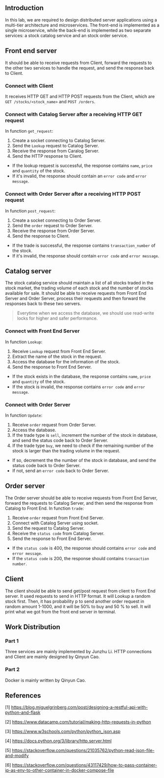 ## Introduction
In this lab, we are required to design distributed server applications using a multi-tier architecture and microservices. The front-end is implemented as a single microservice, while the back-end is implemented as two separate services: a stock catalog service and an stock order service.

## Front end server
It should be able to receive requests from Client, forward the requests to the other two services to handle the request, and send the response back to Client.

### Connect with Client
It receives HTTP GET and HTTP POST requests from the Client, which are `GET /stocks/<stock_name>` and `POST /orders`.

### Connect with Catalog Server after a receiving HTTP GET request
In function `get_request`:
1. Create a socket connecting to Catalog Server.
2. Send the `Lookup` request to Catalog Server.
3. Receive the response from Caralog Server.
4. Send the HTTP response to Client.
* If the lookup request is successful, the response contains `name`, `price` and `quantity` of the stock.
* If it's invalid, the response should contain an `error code` and `error message`.

### Connect with Order Server after a receiving HTTP POST request
In function `post_request`:
1. Create a socket connecting to Order Server.
2. Send the `order` request to Order Server.
3. Receive the response from Order Server.
4. Send the response to Client.
* If the trade is successful, the response contains `transaction_number` of the stock.
* If it's invalid, the response should contain `error code` and `error message`.

## Catalog server
The stock catalog service should maintain a list of all stocks traded in the stock market, the trading volume of each stock and the number of stocks available for sale. 
It should be able to receive requests from Front End Server and Order Server, process their requests and then forward the responses back to these two servers.
> Everytime when we access the database, we should use read-write locks for higher and safer performance.

### Connect with Front End Server
In function `Lookup`:
1. Receive `Lookup` request from Front End Server.
2. Extract the name of the stock in the request.
3. Access the database for the information of the stock.
4. Send the response to Front End Server.
* If the stock exists in the database, the response contains `name`, `price` and `quantity` of the stock.
* If the stock is invalid, the response contains `error code` and `error message`.

### Connect with Order Server
In function `Update`:
1. Receive `order` request from Order Server.
2. Access the database.
3. If the trade type is `sell`, increment the number of the stock in database, and send the status code back to Order Server.
4. If the trade type `buy`, we need to check if the remaining number of the stock is larger than the trading volume in the request. 
- If so, decrement the the number of the stock in database, and send the status code back to Order Server.
- If not, send an `error code` back to Order Server.

## Order server
The Order server should be able to receive requests from Front End Server, forward the requests to Catalog Server, and then send the response from Catalog to Front End.
In function `trade`:
1. Receive `order` request from Front End Server.
2. Connect with Catalog Server using socket.
3. Send the request to Catalog Server.
4. Receive the `status code` from Catalog Server.
5. Send the response to Front End Server.
* If the `status code` is 400, the response should contains `error code` and `error message`.
* If the `status code` is 200, the response should contains `transaction number`.


## Client
The client should be able to send get/post request from client to Front End server.
It used requests to send in HTTP format.
It will Lookup a random stock first.
Then, it has probability p to send another order request in random amount 1-1000, and it will be 50% to buy and 50 % to sell.
It will print what we got from the front end server in terminal.


## Work Distribution
### Part 1
Three services are mainly implemented by Junzhu Li.
HTTP connections and Client are mainly designed by Qinyun Cao.
### Part 2
Docker is mainly written by Qinyun Cao.



## References
[1] https://blog.miguelgrinberg.com/post/designing-a-restful-api-with-python-and-flask

[2] https://www.datacamp.com/tutorial/making-http-requests-in-python

[3] https://www.w3schools.com/python/python_json.asp

[4] https://docs.python.org/3/library/http.server.html

[5] https://stackoverflow.com/questions/21035762/python-read-json-file-and-modify

[6] https://stackoverflow.com/questions/43117429/how-to-pass-container-ip-as-env-to-other-container-in-docker-compose-file